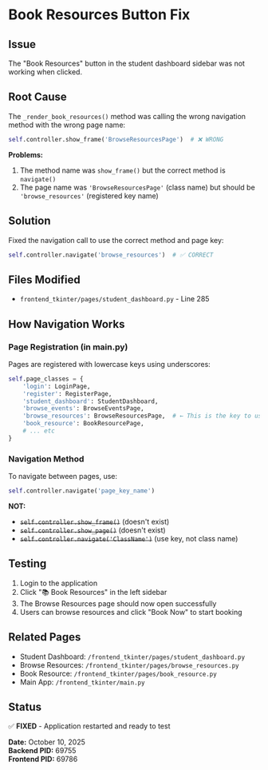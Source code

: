# Book Resources Button Fix

## Issue
The "Book Resources" button in the student dashboard sidebar was not working when clicked.

## Root Cause
The `_render_book_resources()` method was calling the wrong navigation method with the wrong page name:
```python
self.controller.show_frame('BrowseResourcesPage')  # ❌ WRONG
```

**Problems:**
1. The method name was `show_frame()` but the correct method is `navigate()`
2. The page name was `'BrowseResourcesPage'` (class name) but should be `'browse_resources'` (registered key name)

## Solution
Fixed the navigation call to use the correct method and page key:
```python
self.controller.navigate('browse_resources')  # ✅ CORRECT
```

## Files Modified
- `frontend_tkinter/pages/student_dashboard.py` - Line 285

## How Navigation Works

### Page Registration (in main.py)
Pages are registered with lowercase keys using underscores:
```python
self.page_classes = {
    'login': LoginPage,
    'register': RegisterPage,
    'student_dashboard': StudentDashboard,
    'browse_events': BrowseEventsPage,
    'browse_resources': BrowseResourcesPage,  # ← This is the key to use
    'book_resource': BookResourcePage,
    # ... etc
}
```

### Navigation Method
To navigate between pages, use:
```python
self.controller.navigate('page_key_name')
```

**NOT:**
- ~~`self.controller.show_frame()`~~ (doesn't exist)
- ~~`self.controller.show_page()`~~ (doesn't exist)
- ~~`self.controller.navigate('ClassName')`~~ (use key, not class name)

## Testing
1. Login to the application
2. Click "📚 Book Resources" in the left sidebar
3. The Browse Resources page should now open successfully
4. Users can browse resources and click "Book Now" to start booking

## Related Pages
- Student Dashboard: `/frontend_tkinter/pages/student_dashboard.py`
- Browse Resources: `/frontend_tkinter/pages/browse_resources.py`
- Book Resource: `/frontend_tkinter/pages/book_resource.py`
- Main App: `/frontend_tkinter/main.py`

## Status
✅ **FIXED** - Application restarted and ready to test

**Date:** October 10, 2025  
**Backend PID:** 69755  
**Frontend PID:** 69786
